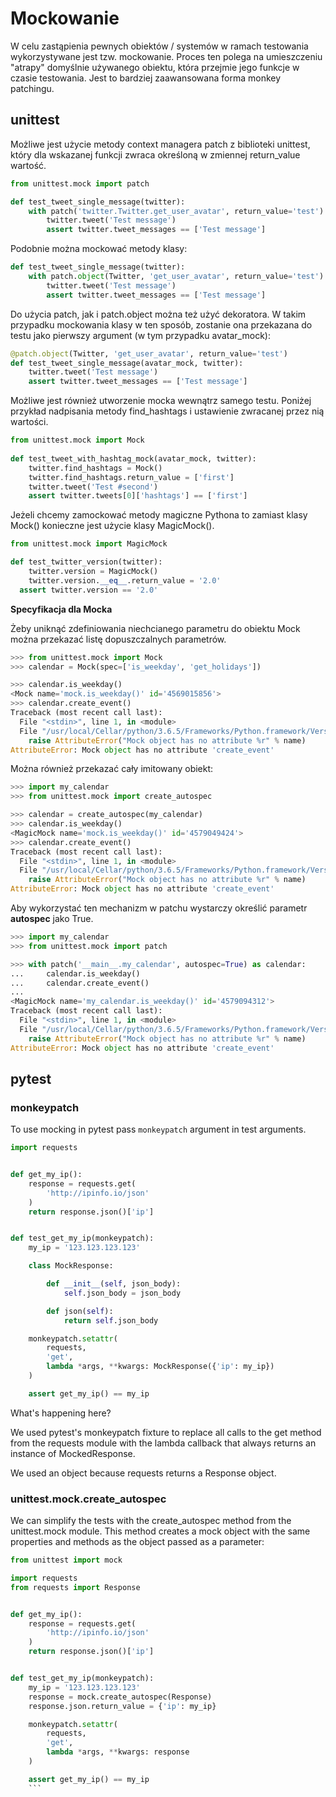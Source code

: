 # Mockowanie
W celu zastąpienia pewnych obiektów / systemów w ramach testowania wykorzystywane jest tzw. mockowanie. Proces ten polega na umieszczeniu "atrapy" domyślnie używanego obiektu, która przejmie jego funkcje w czasie testowania. Jest to bardziej zaawansowana forma monkey patchingu.
## unittest
Możliwe jest użycie metody context managera patch z biblioteki unittest, który dla wskazanej funkcji zwraca określoną w zmiennej return_value wartość.
```python
from unittest.mock import patch

def test_tweet_single_message(twitter):  
    with patch('twitter.Twitter.get_user_avatar', return_value='test'):  
        twitter.tweet('Test message')  
        assert twitter.tweet_messages == ['Test message']
```
Podobnie można mockować metody klasy:
```python
def test_tweet_single_message(twitter):  
    with patch.object(Twitter, 'get_user_avatar', return_value='test'):  
        twitter.tweet('Test message')  
        assert twitter.tweet_messages == ['Test message']
```
Do użycia patch, jak i patch.object można też użyć dekoratora. W takim przypadku mockowania klasy w ten sposób, zostanie ona przekazana do testu jako pierwszy argument (w tym przypadku avatar_mock):
```python
@patch.object(Twitter, 'get_user_avatar', return_value='test')  
def test_tweet_single_message(avatar_mock, twitter):  
    twitter.tweet('Test message')  
    assert twitter.tweet_messages == ['Test message']
```
Możliwe jest również utworzenie mocka wewnątrz samego testu. Poniżej przykład nadpisania metody find_hashtags i ustawienie zwracanej przez nią wartości.
```python
from unittest.mock import Mock
  
def test_tweet_with_hashtag_mock(avatar_mock, twitter):  
    twitter.find_hashtags = Mock()  
    twitter.find_hashtags.return_value = ['first']  
    twitter.tweet('Test #second')  
    assert twitter.tweets[0]['hashtags'] == ['first']
```
Jeżeli chcemy zamockować metody magiczne Pythona to zamiast klasy Mock() konieczne jest użycie klasy MagicMock().
```python
from unittest.mock import MagicMock

def test_twitter_version(twitter):  
    twitter.version = MagicMock()  
    twitter.version.__eq__.return_value = '2.0'  
  assert twitter.version == '2.0'
```
**Specyfikacja dla Mocka**

Żeby uniknąć zdefiniowania niechcianego parametru do obiektu Mock można przekazać listę dopuszczalnych parametrów.
```python
>>> from unittest.mock import Mock
>>> calendar = Mock(spec=['is_weekday', 'get_holidays'])

>>> calendar.is_weekday()
<Mock name='mock.is_weekday()' id='4569015856'>
>>> calendar.create_event()
Traceback (most recent call last):
  File "<stdin>", line 1, in <module>
  File "/usr/local/Cellar/python/3.6.5/Frameworks/Python.framework/Versions/3.6/lib/python3.6/unittest/mock.py", line 582, in __getattr__
    raise AttributeError("Mock object has no attribute %r" % name)
AttributeError: Mock object has no attribute 'create_event'
```
Można również przekazać cały imitowany obiekt:
```python
>>> import my_calendar
>>> from unittest.mock import create_autospec

>>> calendar = create_autospec(my_calendar)
>>> calendar.is_weekday()
<MagicMock name='mock.is_weekday()' id='4579049424'>
>>> calendar.create_event()
Traceback (most recent call last):
  File "<stdin>", line 1, in <module>
  File "/usr/local/Cellar/python/3.6.5/Frameworks/Python.framework/Versions/3.6/lib/python3.6/unittest/mock.py", line 582, in __getattr__
    raise AttributeError("Mock object has no attribute %r" % name)
AttributeError: Mock object has no attribute 'create_event'
```
Aby wykorzystać ten mechanizm w patchu wystarczy określić parametr **autospec** jako True.
```python
>>> import my_calendar
>>> from unittest.mock import patch

>>> with patch('__main__.my_calendar', autospec=True) as calendar:
...     calendar.is_weekday()
...     calendar.create_event()
...
<MagicMock name='my_calendar.is_weekday()' id='4579094312'>
Traceback (most recent call last):
  File "<stdin>", line 1, in <module>
  File "/usr/local/Cellar/python/3.6.5/Frameworks/Python.framework/Versions/3.6/lib/python3.6/unittest/mock.py", line 582, in __getattr__
    raise AttributeError("Mock object has no attribute %r" % name)
AttributeError: Mock object has no attribute 'create_event'
```
## pytest

### monkeypatch
To use mocking in pytest pass ```monkeypatch``` argument in test arguments.

```python
import requests


def get_my_ip():
    response = requests.get(
        'http://ipinfo.io/json'
    )
    return response.json()['ip']


def test_get_my_ip(monkeypatch):
    my_ip = '123.123.123.123'

    class MockResponse:

        def __init__(self, json_body):
            self.json_body = json_body

        def json(self):
            return self.json_body

    monkeypatch.setattr(
        requests,
        'get',
        lambda *args, **kwargs: MockResponse({'ip': my_ip})
    )

    assert get_my_ip() == my_ip
```
What's happening here?

We used pytest's monkeypatch fixture to replace all calls to the get method from the requests module with the lambda callback that always returns an instance of MockedResponse.

We used an object because requests returns a Response object.

### unittest.mock.create_autospec
We can simplify the tests with the create_autospec method from the unittest.mock module. This method creates a mock object with the same properties and methods as the object passed as a parameter:

```python
from unittest import mock

import requests
from requests import Response


def get_my_ip():
    response = requests.get(
        'http://ipinfo.io/json'
    )
    return response.json()['ip']


def test_get_my_ip(monkeypatch):
    my_ip = '123.123.123.123'
    response = mock.create_autospec(Response)
    response.json.return_value = {'ip': my_ip}

    monkeypatch.setattr(
        requests,
        'get',
        lambda *args, **kwargs: response
    )

    assert get_my_ip() == my_ip
    ```